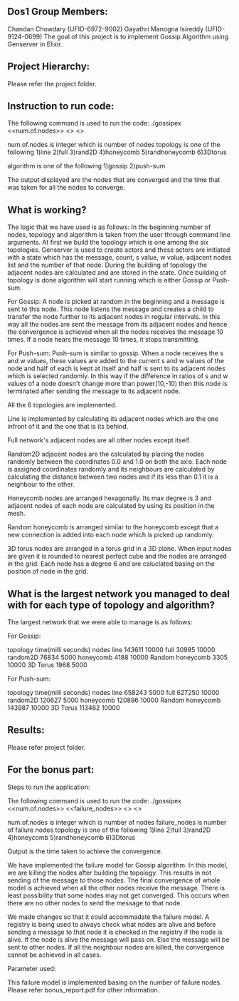 Dos1
Group Members:
--------------
Chandan Chowdary (UFID-6972-9002) 
Gayathri Manogna Isireddy (UFID-9124-0699) 
The goal of this project is to implement Gossip Algorithm using Genserver in Elixir.

Project Hierarchy:
------------------
Please refer the project folder.

Instruction to run code:
------------------------
The following command is used to run the code:
./gossipex <<num.of.nodes>> <<topology>> <<algorithm>>

num.of.nodes is integer which is number of nodes
topology is one of the following
1)line
2)full
3)rand2D
4)honeycomb
5)randhoneycomb
6)3Dtorus

algorithm is one of the following
1)gossip
2)push-sum


The output displayed are the nodes that are converged and the time that was taken for all the nodes to converge.

What is working?
----------------
The logic that we have used is as follows:
In the beginning number of nodes, topology and algorithm is taken from the user through command line arguments. At first we build the topology which is one among the six topologies. Genserver is used to create actors and these actors are initiated with a state which has the message, count, s value, w value, adjacent nodes list and the number of that node. During the building of topology the adjacent nodes are calculated and are stored in the state. Once building of topology is done algorithm will start running which is either Gossip or Push-sum.

For Gossip:
A node is picked at random in the beginning and a message is sent to this node. This node listens the message and creates a child to transfer the node further to its adjacent nodes in regular intervals. In this way all the nodes are sent the message from its adjacent nodes and hence the convergence is achieved when all the nodes receives the message 10 times. If a node hears the message 10 times, it stops transmitting.

For Push-sum:
Push-sum is similar to gossip. When a node receives the s and w values, these values are added to the current s and w values of the node and half of each is kept at itself and half is sent to its adjacent nodes which is selected randomly. In this way if the difference in ratios of s and w values of a node doesn't change more than power(10,-10) then this node is terminated after sending the message to its adjacent node.

All the 6 topologies are implemented.

Line is implemented by calculating its adjacent nodes which are the one infront of it and the one that is its behind.

Full network's adjacent nodes are all other nodes except itself.

Random2D adjacent nodes are the calculated by placing the nodes randomly between the coordinates 0.0 and 1.0 on both the axis. Each node is assigned coordinates randomly and its neighbours are calculated by calculating the distance between two nodes and if its less than 0.1 it is a neighbour to the other.

Honeycomb nodes are arranged hexagonally. Its max degree is 3 and adjacent nodes of each node are calculated by using its position in the mesh.

Random honeycomb is arranged similar to the honeycomb except that a new connection is added into each node which is picked up randomly.

3D torus nodes are arranged in a torus grid in a 3D plane. When input nodes are given it is rounded to nearest perfect cube and the nodes are arranged in the grid. Each node has a degree 6 and are caluclated basing on the position of node in the grid.

What is the largest network you managed to deal with for each type of topology and algorithm?
----------------------------------------------------------------------------------------------
The largest network that we were able to manage is as follows:

For Gossip:

topology                          time(milli seconds)                   nodes
line                                  143611                            10000
full                                  30985                             10000
random2D                              76834                              5000
honeycomb                             4188                              10000
Random honeycomb                      3305                              10000
3D Torus                              1968                               5000

For Push-sum:

topology                          time(milli seconds)                   nodes
line                                  658243                            5000
full                                  627250                            10000
random2D                              120627                            5000
honeycomb                             120896                            10000
Random honeycomb                      143987                            10000
3D Torus                              113462                            10000

Results:
--------
Please refer project folder.


For the bonus part:
-------------------

Steps to run the application:

The following command is used to run the code:
./gossipex <<num.of.nodes>> <<failure_nodes>> <<topology>> <<algorithm>>

num.of.nodes is integer which is number of nodes
failure_nodes is number of failure nodes
topology is one of the following
1)line
2)full
3)rand2D
4)honeycomb
5)randhoneycomb
6)3Dtorus

Output is the time taken to achieve the convergence.

We have implemented the failure model for Gossip algorithm. In this model, we are killing the nodes after building the topology. This results in not sending of the message to those nodes. The final convergence of whole model is achieved when all the other nodes receive the message. There is least possibility that some nodes may not get converged. This occurs when there are no other nodes to send the message to that node.

We made changes so that it could accommadate the failure model. A registry is being used to always check what nodes are alive and before sending a message to that node it is checked in the registry if the node is alive. If the node is alive the message will pass on. Else the message will be sent to other nodes. If all the neighbour nodes are killed, the convergence cannot be achieved in all cases.

Parameter used:

This failure model is implemented basing on the number of failure nodes.
Please refer bonus_report.pdf for other information.

